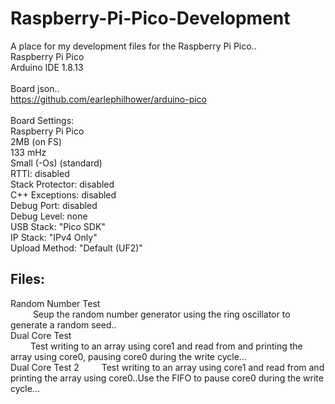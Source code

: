 # Raspberry-Pi-Pico-Development
A place for my development files for the Raspberry Pi Pico..<br>
Raspberry Pi Pico<br>
Arduino IDE 1.8.13<br>
<br>
Board json..<br>
  https://github.com/earlephilhower/arduino-pico<br>
<br>
  Board Settings:<br>
  Raspberry Pi Pico<br>
  2MB (on FS)<br>
  133 mHz<br>
  Small (-Os) (standard)<br>
  RTTI: disabled<br>
  Stack Protector: disabled<br>
  C++ Exceptions: disabled<br>
  Debug Port: disabled<br>
  Debug Level: none<br>
  USB Stack: "Pico SDK"<br>
  IP Stack: "IPv4 Only"<br>
  Upload Method: "Default (UF2)"<br>
  
  ## Files:
 
Random Number Test<br>
&emsp; &emsp; Seup the random number generator using the ring oscillator to generate a random seed..<br>
Dual Core Test<br>
&emsp; &emsp;Test writing to an array using core1 and read from and printing the array using core0, pausing core0 during the write cycle...<br>
Dual Core Test 2<bre>
&emsp; &emsp;Test writing to an array using core1 and read from and printing the array using core0..Use the FIFO to pause core0 during the write cycle...<br>


